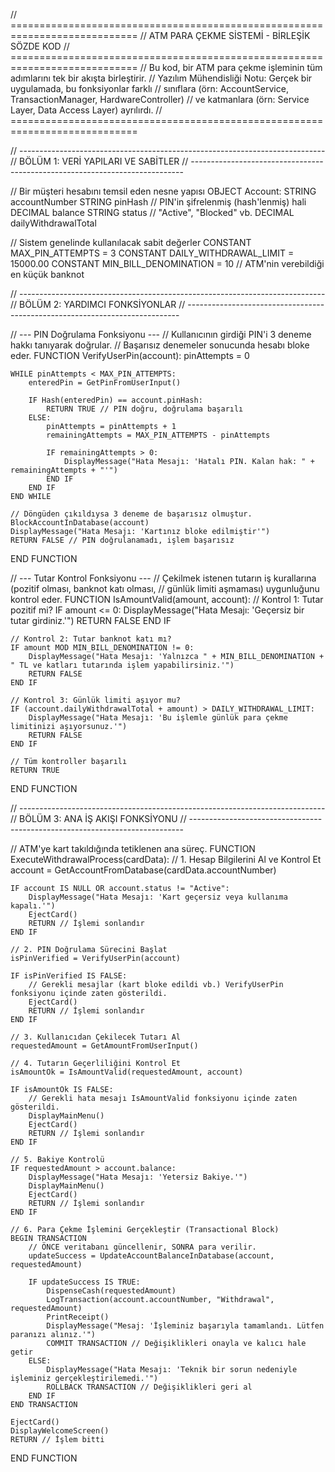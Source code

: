 // ============================================================================
//                  ATM PARA ÇEKME SİSTEMİ - BİRLEŞİK SÖZDE KOD
// ============================================================================
// Bu kod, bir ATM para çekme işleminin tüm adımlarını tek bir akışta birleştirir.
// Yazılım Mühendisliği Notu: Gerçek bir uygulamada, bu fonksiyonlar farklı
// sınıflara (örn: AccountService, TransactionManager, HardwareController)
// ve katmanlara (örn: Service Layer, Data Access Layer) ayrılırdı.
// ============================================================================

// ----------------------------------------------------------------------------
// BÖLÜM 1: VERİ YAPILARI VE SABİTLER
// ----------------------------------------------------------------------------

// Bir müşteri hesabını temsil eden nesne yapısı
OBJECT Account:
    STRING accountNumber
    STRING pinHash      // PIN'in şifrelenmiş (hash'lenmiş) hali
    DECIMAL balance
    STRING status       // "Active", "Blocked" vb.
    DECIMAL dailyWithdrawalTotal

// Sistem genelinde kullanılacak sabit değerler
CONSTANT MAX_PIN_ATTEMPTS = 3
CONSTANT DAILY_WITHDRAWAL_LIMIT = 15000.00
CONSTANT MIN_BILL_DENOMINATION = 10 // ATM'nin verebildiği en küçük banknot

// ----------------------------------------------------------------------------
// BÖLÜM 2: YARDIMCI FONKSİYONLAR
// ----------------------------------------------------------------------------

// --- PIN Doğrulama Fonksiyonu ---
// Kullanıcının girdiği PIN'i 3 deneme hakkı tanıyarak doğrular.
// Başarısız denemeler sonucunda hesabı bloke eder.
FUNCTION VerifyUserPin(account):
    pinAttempts = 0

    WHILE pinAttempts < MAX_PIN_ATTEMPTS:
        enteredPin = GetPinFromUserInput()

        IF Hash(enteredPin) == account.pinHash:
            RETURN TRUE // PIN doğru, doğrulama başarılı
        ELSE:
            pinAttempts = pinAttempts + 1
            remainingAttempts = MAX_PIN_ATTEMPTS - pinAttempts
            
            IF remainingAttempts > 0:
                DisplayMessage("Hata Mesajı: 'Hatalı PIN. Kalan hak: " + remainingAttempts + "'")
            END IF
        END IF
    END WHILE

    // Döngüden çıkıldıysa 3 deneme de başarısız olmuştur.
    BlockAccountInDatabase(account)
    DisplayMessage("Hata Mesajı: 'Kartınız bloke edilmiştir'")
    RETURN FALSE // PIN doğrulanamadı, işlem başarısız

END FUNCTION


// --- Tutar Kontrol Fonksiyonu ---
// Çekilmek istenen tutarın iş kurallarına (pozitif olması, banknot katı olması,
// günlük limiti aşmaması) uygunluğunu kontrol eder.
FUNCTION IsAmountValid(amount, account):
    // Kontrol 1: Tutar pozitif mi?
    IF amount <= 0:
        DisplayMessage("Hata Mesajı: 'Geçersiz bir tutar girdiniz.'")
        RETURN FALSE
    END IF

    // Kontrol 2: Tutar banknot katı mı?
    IF amount MOD MIN_BILL_DENOMINATION != 0:
        DisplayMessage("Hata Mesajı: 'Yalnızca " + MIN_BILL_DENOMINATION + " TL ve katları tutarında işlem yapabilirsiniz.'")
        RETURN FALSE
    END IF

    // Kontrol 3: Günlük limiti aşıyor mu?
    IF (account.dailyWithdrawalTotal + amount) > DAILY_WITHDRAWAL_LIMIT:
        DisplayMessage("Hata Mesajı: 'Bu işlemle günlük para çekme limitinizi aşıyorsunuz.'")
        RETURN FALSE
    END IF

    // Tüm kontroller başarılı
    RETURN TRUE

END FUNCTION

// ----------------------------------------------------------------------------
// BÖLÜM 3: ANA İŞ AKIŞI FONKSİYONU
// ----------------------------------------------------------------------------

// ATM'ye kart takıldığında tetiklenen ana süreç.
FUNCTION ExecuteWithdrawalProcess(cardData):
    // 1. Hesap Bilgilerini Al ve Kontrol Et
    account = GetAccountFromDatabase(cardData.accountNumber)

    IF account IS NULL OR account.status != "Active":
        DisplayMessage("Hata Mesajı: 'Kart geçersiz veya kullanıma kapalı.'")
        EjectCard()
        RETURN // İşlemi sonlandır
    END IF

    // 2. PIN Doğrulama Sürecini Başlat
    isPinVerified = VerifyUserPin(account)

    IF isPinVerified IS FALSE:
        // Gerekli mesajlar (kart bloke edildi vb.) VerifyUserPin fonksiyonu içinde zaten gösterildi.
        EjectCard()
        RETURN // İşlemi sonlandır
    END IF

    // 3. Kullanıcıdan Çekilecek Tutarı Al
    requestedAmount = GetAmountFromUserInput()

    // 4. Tutarın Geçerliliğini Kontrol Et
    isAmountOk = IsAmountValid(requestedAmount, account)

    IF isAmountOk IS FALSE:
        // Gerekli hata mesajı IsAmountValid fonksiyonu içinde zaten gösterildi.
        DisplayMainMenu()
        EjectCard()
        RETURN // İşlemi sonlandır
    END IF

    // 5. Bakiye Kontrolü
    IF requestedAmount > account.balance:
        DisplayMessage("Hata Mesajı: 'Yetersiz Bakiye.'")
        DisplayMainMenu()
        EjectCard()
        RETURN // İşlemi sonlandır
    END IF

    // 6. Para Çekme İşlemini Gerçekleştir (Transactional Block)
    BEGIN TRANSACTION
        // ÖNCE veritabanı güncellenir, SONRA para verilir.
        updateSuccess = UpdateAccountBalanceInDatabase(account, requestedAmount)

        IF updateSuccess IS TRUE:
            DispenseCash(requestedAmount)
            LogTransaction(account.accountNumber, "Withdrawal", requestedAmount)
            PrintReceipt()
            DisplayMessage("Mesaj: 'İşleminiz başarıyla tamamlandı. Lütfen paranızı alınız.'")
            COMMIT TRANSACTION // Değişiklikleri onayla ve kalıcı hale getir
        ELSE:
            DisplayMessage("Hata Mesajı: 'Teknik bir sorun nedeniyle işleminiz gerçekleştirilemedi.'")
            ROLLBACK TRANSACTION // Değişiklikleri geri al
        END IF
    END TRANSACTION

    EjectCard()
    DisplayWelcomeScreen()
    RETURN // İşlem bitti

END FUNCTION
